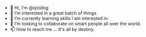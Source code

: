- 👋 Hi, I’m @qizidog
- 👀 I’m interested in a great batch of things.
- 🌱 I’m currently learning skills I am interested in.
- 💞️ I’m looking to collaborate on smart people all over the world.
- 📫 How to reach me ... It's all by destiny.

<!---
qizidog/qizidog is a ✨ special ✨ repository because its `README.md` (this file) appears on your GitHub profile.
You can click the Preview link to take a look at your changes.
--->
